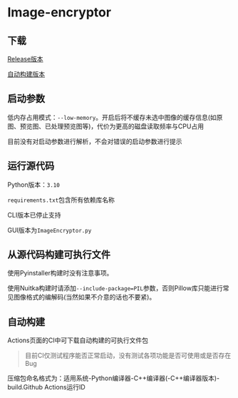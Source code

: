 <!--
 * @Author       : noeru_desu
 * @Date         : 2021-11-21 19:21:41
 * @LastEditors  : noeru_desu
 * @LastEditTime : 2022-03-20 12:57:55
 * @Description  : README
-->
# Image-encryptor

## 下载

[Release版本](../../../releases)

[自动构建版本](../../../actions)

## 启动参数

低内存占用模式：`--low-memory`。开启后将不缓存未选中图像的缓存信息(如原图、预览图、已处理预览图等)，代价为更高的磁盘读取频率与CPU占用

目前没有对启动参数进行解析，不会对错误的启动参数进行提示

## 运行源代码

Python版本：`3.10`

`requirements.txt`包含所有依赖库名称

CLI版本已停止支持

GUI版本为`ImageEncryptor.py`

## 从源代码构建可执行文件

使用Pyinstaller构建时没有注意事项。

使用Nuitka构建时请添加`--include-package=PIL`参数，否则Pillow库只能进行常见图像格式的编解码(当然如果不介意的话也不要紧)。

## 自动构建

Actions页面的CI中可下载自动构建的可执行文件包

>目前CI仅测试程序能否正常启动，没有测试各项功能是否可使用或是否存在Bug

压缩包命名格式为：适用系统-Python编译器-C++编译器(-C++编译器版本)-build.Github Actions运行ID
